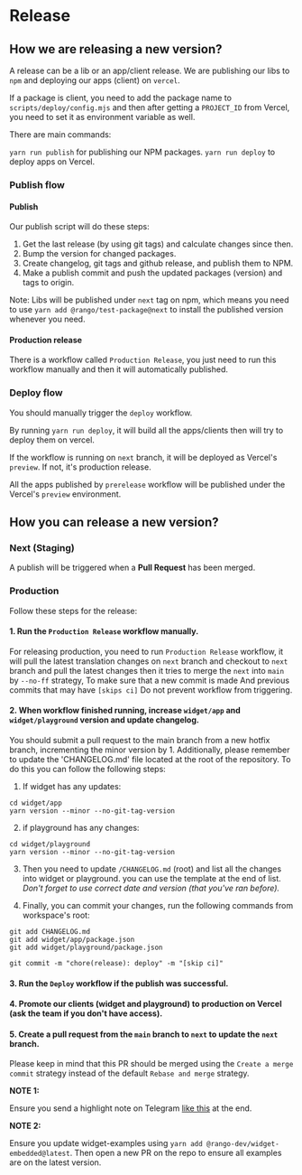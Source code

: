 # Release

## How we are releasing a new version?

A release can be a lib or an app/client release. We are publishing our libs to `npm` and deploying our apps (client) on `vercel`.

If a package is client, you need to add the package name to `scripts/deploy/config.mjs` and then after getting a `PROJECT_ID` from Vercel, you need to set it as environment variable as well.

There are main commands:

`yarn run publish` for publishing our NPM packages.
`yarn run deploy` to deploy apps on Vercel.

### Publish flow

#### Publish

Our publish script will do these steps:

1. Get the last release (by using git tags) and calculate changes since then.
2. Bump the version for changed packages.
3. Create changelog, git tags and github release, and publish them to NPM.
4. Make a publish commit and push the updated packages (version) and tags to origin.

Note:
Libs will be published under `next` tag on npm, which means you need to use `yarn add @rango/test-package@next` to install the published version whenever you need.

#### Production release

There is a workflow called `Production Release`, you just need to run this workflow manually and then it will automatically published.

### Deploy flow

You should manually trigger the `deploy` workflow.

By running `yarn run deploy`, it will build all the apps/clients then will try to deploy them on vercel.

If the workflow is running on `next` branch, it will be deployed as Vercel's `preview`. If not, it's production release.

All the apps published by `prerelease` workflow will be published under the Vercel's `preview` environment.

## How you can release a new version?

### Next (Staging)

A publish will be triggered when a **Pull Request** has been merged.

### Production

Follow these steps for the release:

#### 1. Run the `Production Release` workflow manually.

For releasing production, you need to run `Production Release` workflow, it will pull the latest translation changes on `next` branch and checkout to `next` branch and pull the latest changes then it tries to merge the `next` into `main` by `--no-ff` strategy, To make sure that a new commit is made And previous commits that may have `[skips ci]` Do not prevent workflow from triggering.

#### 2. When workflow finished running, increase `widget/app` and `widget/playground` version and update changelog.

You should submit a pull request to the main branch from a new hotfix branch, incrementing the minor version by 1. Additionally, please remember to update the 'CHANGELOG.md' file located at the root of the repository. To do this you can follow the following steps:

1. If widget has any updates:

```shell
cd widget/app
yarn version --minor --no-git-tag-version
```

2. if playground has any changes:

```shell
cd widget/playground
yarn version --minor --no-git-tag-version
```

3. Then you need to update `/CHANGELOG.md` (root) and list all the changes into widget or playground. you can use the template at the end of list. _Don't forget to use correct date and version (that you've ran before)._

4. Finally, you can commit your changes, run the following commands from workspace's root:

```shell
git add CHANGELOG.md
git add widget/app/package.json
git add widget/playground/package.json

git commit -m "chore(release): deploy" -m "[skip ci]"
```

#### 3. Run the `Deploy` workflow if the publish was successful.

#### 4. Promote our clients (widget and playground) to production on Vercel (ask the team if you don't have access).

#### 5. Create a pull request from the `main` branch to `next` to update the `next` branch.

Please keep in mind that this PR should be merged using the `Create a merge commit` strategy instead of the default `Rebase and merge` strategy.

**NOTE 1:**

Ensure you send a highlight note on Telegram [like this](https://t.me/c/1797229876/15255/23609) at the end.

**NOTE 2:**

Ensure you update widget-examples using `yarn add @rango-dev/widget-embedded@latest`. Then open a new PR on the repo to ensure all examples are on the latest version.
